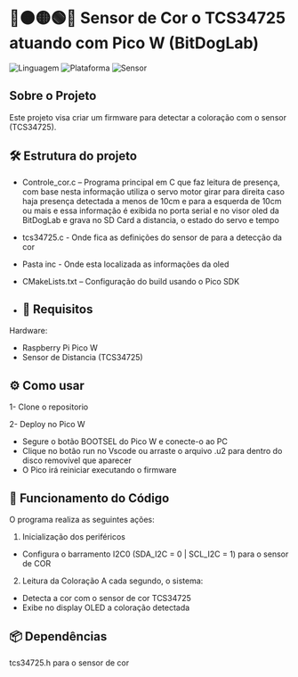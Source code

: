 # 🔴🟠🟡🟢🔵 Sensor de Cor o TCS34725 atuando com Pico W (BitDogLab)
![Linguagem](https://img.shields.io/badge/Linguagem-C-blue.svg)
![Plataforma](https://img.shields.io/badge/Plataforma-Raspberry%20Pi%20Pico-purple.svg)
![Sensor](https://img.shields.io/badge/Sensor-TCS34725-red.svg)


## Sobre o Projeto
Este projeto visa criar um firmware para detectar a coloração com o sensor (TCS34725).

## 🛠️ Estrutura do projeto
- Controle_cor.c – Programa principal em C que faz leitura de presença, com base nesta informação utiliza o servo motor girar para direita caso haja presença detectada a menos de 10cm e para a esquerda de 10cm ou mais e essa informação é exibida no porta serial e no visor oled da BitDogLab e grava no SD Card a distancia, o estado do servo e tempo
- tcs34725.c - Onde fica as definições do sensor de para a detecção da cor
- Pasta inc - Onde esta localizada as informações da oled
- CMakeLists.txt – Configuração do build usando o Pico SDK

- ## 🔌 Requisitos
Hardware:

- Raspberry Pi Pico W
- Sensor de Distancia (TCS34725)


## ⚙️ Como usar
1- Clone o repositorio

2- Deploy no Pico W
 - Segure o botão BOOTSEL do Pico W e conecte-o ao PC
 - Clique no botão run no Vscode ou arraste o arquivo .u2 para dentro do disco removível que aparecer
 - O Pico irá reiniciar executando o firmware
   
## 🔧 Funcionamento do Código
O programa realiza as seguintes ações:

1. Inicialização dos periféricos
- Configura o barramento I2C0 (SDA_I2C = 0 | SCL_I2C = 1) para o sensor de COR

2. Leitura da Coloração
A cada segundo, o sistema:

- Detecta a cor com o sensor de cor TCS34725
- Exibe  no display OLED a coloração detectada

## 📦 Dependências

tcs34725.h para o sensor de cor


